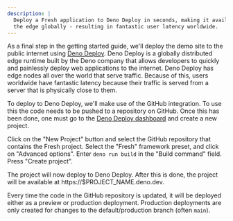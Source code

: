 ```yaml
---
description: |
  Deploy a Fresh application to Deno Deploy in seconds, making it available on
  the edge globally - resulting in fantastic user latency worldwide.
---
```


As a final step in the getting started guide, we'll deploy the demo site to the
public internet using [Deno Deploy][deno-deploy]. Deno Deploy is a globally
distributed edge runtime built by the Deno company that allows developers to
quickly and painlessly deploy web applications to the internet. Deno Deploy has
edge nodes all over the world that serve traffic. Because of this, users
worldwide have fantastic latency because their traffic is served from a server
that is physically close to them.

To deploy to Deno Deploy, we'll make use of the GitHub integration. To use this
the code needs to be pushed to a repository on GitHub. Once this has been done,
one must go to the [Deno Deploy dashboard][deno-deploy-dashboard] and create a
new project.

Click on the "New Project" button and select the GitHub repository that contains
the Fresh project. Select the "Fresh" framework preset, and click on "Advanced
options". Enter `deno run build` in the "Build command" field. Press "Create
project".

The project will now deploy to Deno Deploy. After this is done, the project will
be available at https://$PROJECT_NAME.deno.dev.

Every time the code in the GitHub repository is updated, it will be deployed
either as a preview or production deployment. Production deployments are only
created for changes to the default/production branch (often `main`).

[deno-deploy]: https://deno.com/deploy
[deno-deploy-dashboard]: https://dash.deno.com/projects
